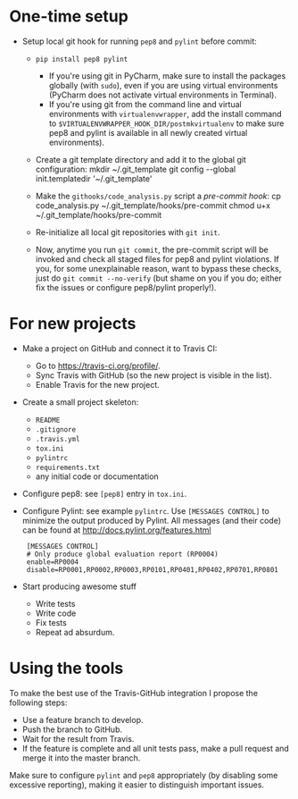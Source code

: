 # One-time setup
* Setup local git hook for running `pep8` and `pylint` before commit:
  * `pip install pep8 pylint`
    * If you're using git in PyCharm, make sure to install the packages
      globally (with `sudo`), even if you are using virtual environments
      (PyCharm does not activate virtual environments in Terminal).
    * If you're using git from the command line and virtual environments with
      `virtualenvwrapper`, add the install command to
      `$VIRTUALENVWRAPPER_HOOK_DIR/postmkvirtualenv` to make sure pep8 and
      pylint is available in all newly created virtual environments).
  * Create a git template directory and add it to the global git configuration:
        mkdir ~/.git_template
        git config --global init.templatedir '~/.git_template'
  * Make the `githooks/code_analysis.py` script a *pre-commit hook*:
        cp code_analysis.py ~/.git_template/hooks/pre-commit
        chmod u+x ~/.git_template/hooks/pre-commit

  * Re-initialize all local git repositories with `git init`.

  * Now, anytime you run `git commit`, the pre-commit
    script will be invoked and check all staged files for pep8 and pylint
    violations. If you, for some unexplainable reason, want to bypass these
    checks, just do `git commit --no-verify` (but shame on you if you do;
    either fix the issues or configure pep8/pylint properly!).

# For new projects

* Make a project on GitHub and connect it to Travis CI:
  * Go to https://travis-ci.org/profile/.
  * Sync Travis with GitHub (so the new project is visible in the list).
  * Enable Travis for the new project.

* Create a small project skeleton:
  * `README`
  * `.gitignore`
  * `.travis.yml`
  * `tox.ini`
  * `pylintrc`
  * `requirements.txt`
  * any initial code or documentation

* Configure pep8: see `[pep8]` entry in `tox.ini`.

* Configure Pylint: see example `pylintrc`. Use `[MESSAGES CONTROL]` to minimize
the output produced by Pylint. All messages (and their code) can be found at
http://docs.pylint.org/features.html

       [MESSAGES CONTROL]
       # Only produce global evaluation report (RP0004)
       enable=RP0004
       disable=RP0001,RP0002,RP0003,RP0101,RP0401,RP0402,RP0701,RP0801

* Start producing awesome stuff
  * Write tests
  * Write code
  * Fix tests
  * Repeat ad absurdum.

# Using the tools
To make the best use of the Travis-GitHub integration I propose the following
steps:

* Use a feature branch to develop.
* Push the branch to GitHub.
* Wait for the result from Travis.
* If the feature is complete and all unit tests pass, make a pull request and
  merge it into the master branch.

Make sure to configure `pylint` and `pep8` appropriately (by disabling some
excessive reporting), making it easier to distinguish important issues.
